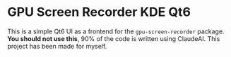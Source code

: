 # GPU Screen Recorder KDE Qt6

This is a simple Qt6 UI as a frontend for the `gpu-screen-recorder` package. **You should not use this**, 90% of the code is written using ClaudeAI.
This project has been made for myself.